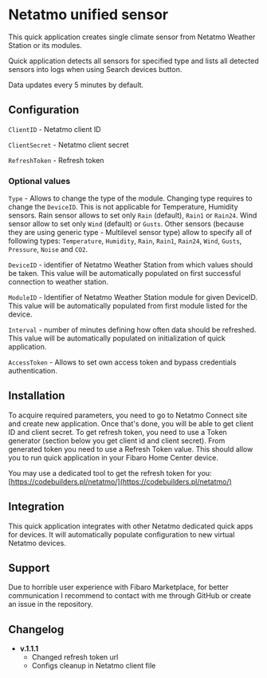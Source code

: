 # Netatmo unified sensor
This quick application creates single climate sensor from Netatmo Weather Station or its modules.

Quick application detects all sensors for specified type and lists all detected sensors into logs when using Search devices button.

Data updates every 5 minutes by default.

## Configuration

`ClientID` - Netatmo client ID

`ClientSecret` - Netatmo client secret

`RefreshToken` - Refresh token

### Optional values

`Type` - Allows to change the type of the module. Changing type requires to change the `DeviceID`. This is not applicable for Temperature, Humidity sensors. Rain sensor allows to set only `Rain` (default), `Rain1` or `Rain24`. Wind sensor allow to set only `Wind` (default) or `Gusts`.
Other sensors (because they are using generic type - Multilevel sensor type) allow to specify all of following types: `Temperature`, `Humidity`, `Rain`, `Rain1`, `Rain24`, `Wind`, `Gusts`, `Pressure`, `Noise` and `CO2`.

`DeviceID` - identifier of Netatmo Weather Station from which values should be taken. This value will be automatically populated on first successful connection to weather station.

`ModuleID` - Identifier of Netatmo Weather Station module for given DeviceID. This value will be automatically populated from first module listed for the device.

`Interval` - number of minutes defining how often data should be refreshed. This value will be automatically populated on initialization of quick application.

`AccessToken` - Allows to set own access token and bypass credentials authentication.

## Installation

To acquire required parameters, you need to go to Netatmo Connect site and create new application. Once that's done, you will be able to get client ID and client secret. To get refresh token, you need to use a Token generator (section below you get client id and client secret).
From generated token you need to use a Refresh Token value.
This should allow you to run quick application in your Fibaro Home Center device.

You may use a dedicated tool to get the refresh token for you: [https://codebuilders.pl/netatmo/](https://codebuilders.pl/netatmo/)

## Integration

This quick application integrates with other Netatmo dedicated quick apps for devices. It will automatically populate configuration to new virtual Netatmo devices.

## Support

Due to horrible user experience with Fibaro Marketplace, for better communication I recommend to contact with me through GitHub or create an issue in the repository.

## Changelog

 * **v.1.1.1**
   * Changed refresh token url
   * Configs cleanup in Netatmo client file